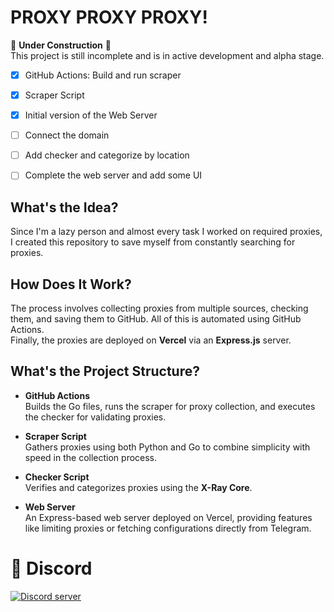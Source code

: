 # PROXY PROXY PROXY!

🚧 **Under Construction** 🚧  
This project is still incomplete and is in active development and alpha stage.

- [x] GitHub Actions: Build and run scraper  
- [x] Scraper Script  
- [x] Initial version of the Web Server  
- [ ] Connect the domain  
- [ ] Add checker and categorize by location  
- [ ] Complete the web server and add some UI 


## What's the Idea?  
Since I'm a lazy person and almost every task I worked on required proxies, I created this repository to save myself from constantly searching for proxies.

## How Does It Work?  
The process involves collecting proxies from multiple sources, checking them, and saving them to GitHub. All of this is automated using GitHub Actions.  
Finally, the proxies are deployed on **Vercel** via an **Express.js** server.

## What's the Project Structure?  
- **GitHub Actions**  
  Builds the Go files, runs the scraper for proxy collection, and executes the checker for validating proxies.

- **Scraper Script**  
  Gathers proxies using both Python and Go to combine simplicity with speed in the collection process.

- **Checker Script**  
  Verifies and categorizes proxies using the **X-Ray Core**.

- **Web Server**  
  An Express-based web server deployed on Vercel, providing features like limiting proxies or fetching configurations directly from Telegram.
# 🔗 Discord
[![Discord server](https://discordapp.com/api/guilds/1039243284863795312/embed.png?style=banner3)](https://discord.gg/gCkUyjKE6g)
